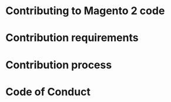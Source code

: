 
# Contributing to Magento 2 code

# Contribution requirements

# Contribution process

# Code of Conduct
